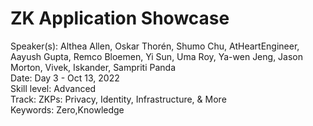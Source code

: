 # ZK Application Showcase

Speaker(s): Althea Allen, Oskar Thorén, Shumo Chu, AtHeartEngineer, Aayush Gupta, Remco Bloemen, Yi Sun, Uma Roy, Ya-wen Jeng, Jason Morton, Vivek, Iskander, Sampriti Panda  
Date: Day 3 - Oct 13, 2022   
Skill level: Advanced  
Track: ZKPs: Privacy, Identity, Infrastructure, & More  
Keywords: Zero,Knowledge  
